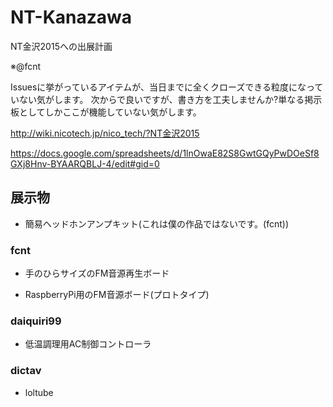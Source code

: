 # NT-Kanazawa
NT金沢2015への出展計画

※@fcnt

Issuesに挙がっているアイテムが、当日までに全くクローズできる粒度になっていない気がします。
次からで良いですが、書き方を工夫しませんか?単なる掲示板としてしかここが機能していない気がします。

http://wiki.nicotech.jp/nico_tech/?NT金沢2015

https://docs.google.com/spreadsheets/d/1lnOwaE82S8GwtGQyPwDOeSf8GXj8Hnv-BYAARQBLJ-4/edit#gid=0


## 展示物

* 簡易ヘッドホンアンプキット(これは僕の作品ではないです。(fcnt))

### fcnt
* 手のひらサイズのFM音源再生ボード

* RaspberryPi用のFM音源ボード(プロトタイプ)

### daiquiri99
* 低温調理用AC制御コントローラ

### dictav

* loltube
